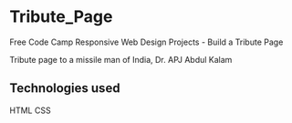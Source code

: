 # Tribute_Page
Free Code Camp Responsive Web Design Projects - Build a Tribute Page

Tribute page to a missile man of India, Dr. APJ Abdul Kalam

## Technologies used
HTML
CSS



